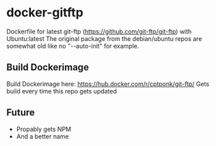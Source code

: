# docker-gitftp
Dockerfile for latest git-ftp (https://github.com/git-ftp/git-ftp) with Ubuntu:latest
The original package from the debian/ubuntu repos are somewhat old like no "--auto-init" for example.

## Build Dockerimage
Build Dockerimage here: https://hub.docker.com/r/cptponk/git-ftp/
Gets build every time this repo gets updated

## Future
* Propably gets NPM
* And a better name
